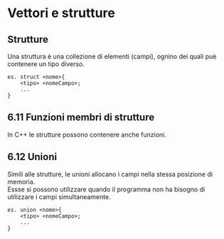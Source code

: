 # Vettori e strutture
## Strutture
Una struttura è una collezione di elementi (campi), ognino dei quali puè contenere un tipo diverso.

    es. struct <nome>{
        <tipo> <nomeCampo>;
        ...
    }

## 6.11 Funzioni membri di strutture
In C++ le strutture possono contenere anche funzioni.

## 6.12 Unioni
Simili alle strutture, le unioni allocano i campi nella stessa posizione di memoria.  
Essse si possono utilizzare quando il programma non ha bisogno di utilizzare i campi simultaneamente.

    es. union <nome>{
        <tipo> <nomeCampo>;
        ...
    }